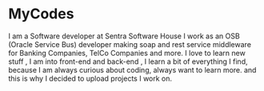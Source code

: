 # MyCodes
I am a Software developer at Sentra Software House 
I work as an OSB (Oracle Service Bus) developer making soap and rest service middleware for Banking Companies, TelCo Companies and more.
I love to learn new stuff , I  am into front-end and back-end , I learn a bit of everything I find, because I am always curious about coding,
always want to learn more. and this is why I decided to upload projects I work on. 
